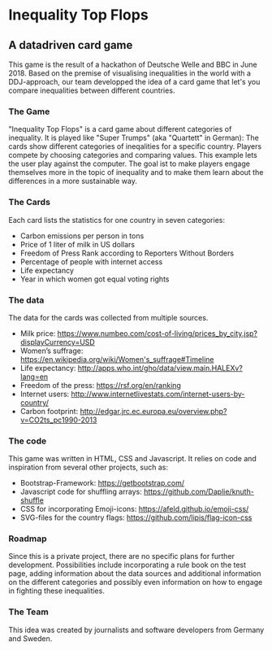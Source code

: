 # Inequality Top Flops 
## A datadriven card game

This game is the result of a hackathon of Deutsche Welle and BBC in June 2018. Based on the premise of visualising inequalities in the world with a DDJ-approach, our team developped the idea of a card game that let's you compare inequalities between different countries.

### The Game

"Inequality Top Flops" is a card game about different categories of inequality. It is played like "Super Trumps" (aka "Quartett" in German): The cards show different categories of ineqalities for a specific country. Players compete by choosing categories and comparing values. This example lets the user play against the computer. The goal ist to make players engage themselves more in the topic of inequality and to make them learn about the differences in a more sustainable way.

### The Cards

Each card lists the statistics for one country in seven categories:

- Carbon emissions per person in tons
- Price of 1 liter of milk in US dollars
- Freedom of Press Rank according to Reporters Without Borders
- Percentage of people with internet access
- Life expectancy
- Year in which women got equal voting rights

### The data

The data for the cards was collected from multiple sources.

- Milk price: https://www.numbeo.com/cost-of-living/prices_by_city.jsp?displayCurrency=USD 
- Women’s suffrage: https://en.wikipedia.org/wiki/Women's_suffrage#Timeline 
- Life expectancy: http://apps.who.int/gho/data/view.main.HALEXv?lang=en 
- Freedom of the press: https://rsf.org/en/ranking 
- Internet users: http://www.internetlivestats.com/internet-users-by-country/ 
- Carbon footprint: http://edgar.jrc.ec.europa.eu/overview.php?v=CO2ts_pc1990-2013 

### The code

This game was written in HTML, CSS and Javascript. It relies on code and inspiration from several other projects, such as:
- Bootstrap-Framework: https://getbootstrap.com/
- Javascript code for shuffling arrays: https://github.com/Daplie/knuth-shuffle
- CSS for incorporating Emoji-icons: https://afeld.github.io/emoji-css/
- SVG-files for the country flags: https://github.com/lipis/flag-icon-css

### Roadmap

Since this is a private project, there are no specific plans for further development. Possibilities include incorporating a rule book on the test page, adding information about the data sources and additional information on the different categories and possibly even information on how to engage in fighting these inequalities.

### The Team

This idea was created by journalists and software developers from Germany and Sweden. 
